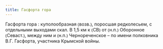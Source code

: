 ```yaml
---
title: Гасфорта гора
---
```


Гасфорта гора
: куполообразная ⦅возв.⦆, поросшая редколесьем, с отдельными выходами скал. В 1,5 км к ⦅СВ⦆ от ⦅н.п.⦆ Оборонное ⦅Севаст.⦆, между ним и ⦅н.п.⦆ Чернореченское – по имени полковника В.Г. Гасфорта, участника Крымской войны.
